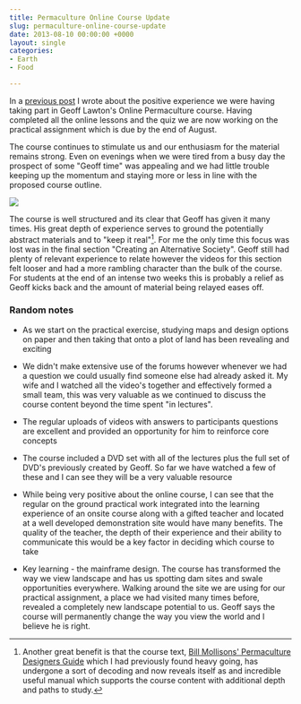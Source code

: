 ```yaml
---
title: Permaculture Online Course Update
slug: permaculture-online-course-update
date: 2013-08-10 00:00:00 +0000
layout: single
categories: 
- Earth
- Food

---
```

In a [previous post][williampickup] I wrote about the positive experience we were having taking part in Geoff Lawton's Online Permaculture course. Having completed all the online lessons and the quiz we are now working on the practical assignment which is due by the end of August.

The course continues to stimulate us and our enthusiasm for the material remains strong. Even on evenings when we were tired from a busy day the prospect of some "Geoff time" was appealing and we had little trouble keeping up the momentum and staying more or less in line with the proposed course outline.

![](/assets/images/2014/02/Screen.png)

The course is well structured and its clear that Geoff has given it many times. His great depth of experience serves to ground the potentially abstract materials and to "keep it real"[^1]. For me the only time this focus was lost was in the final section "Creating an Alternative Society". Geoff still had plenty of relevant experience to relate however the videos for this section felt looser and had a more rambling character than the bulk of the course. For students at the end of an intense two weeks this is probably a relief as Geoff kicks back and the amount of material being relayed eases off.

### Random notes

  - As we start on the practical exercise, studying maps and design options on paper and then taking that onto a plot of land has been revealing and exciting

  - We didn't make extensive use of the forums however whenever we had a question we could usually find someone else had already asked it. My wife and I watched all the video's together and effectively formed a small team, this was very valuable as we continued to discuss the course content beyond the time spent "in lectures".

  - The regular uploads of videos with answers to participants questions are excellent and provided an opportunity for him to reinforce core concepts

  - The course included a DVD set with all of the lectures plus the full set of DVD's previously created by Geoff. So far we have watched a few of these and I can see they will be a very valuable resource

  - While being very positive about the online course, I can see that the regular on the ground practical work integrated into the learning experience of an onsite course along with a gifted teacher and located at a well developed demonstration site would have many benefits. The quality of the teacher, the depth of their experience and their ability to communicate this would be a key factor in deciding which course to take

  - Key learning - the mainframe design. The course has transformed the way we view landscape and has us spotting dam sites and swale opportunities everywhere. Walking around the site we are using for our practical assignment, a place we had visited many times before, revealed a completely new landscape potential to us. Geoff says the course will permanently change the way you view the world and I believe he is right.

[^1]:	Another great benefit is that the course text, [Bill Mollisons' Permaculture Designers Guide][tagari]  which I had previously found heavy going, has undergone a sort of decoding and now reveals itself as and incredible useful manual which supports the course content with additional depth and paths to study. 

[tagari]: http://www.tagari.com/home
[williampickup]: http://blog.williampickup.org/permaculture-and-online-learning
